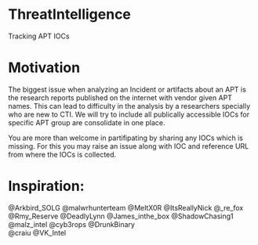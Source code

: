 # ThreatIntelligence
Tracking APT IOCs

# Motivation

The biggest issue when analyzing an Incident or artifacts about an APT is the research reports published on the internet with vendor given APT names. This can lead to difficulty in the analysis by a researchers specially who are new to CTI. We will try to include all publically accessible IOCs for specific APT group are consolidate in one place.

You are more than welcome in partifipating by sharing any IOCs which is missing. For this you may raise an issue along with IOC and reference URL from where the IOCs is collected. 

# Inspiration:
@Arkbird_SOLG
@malwrhunterteam 
@MeltX0R 
@ItsReallyNick 
@_re_fox 
@Rmy_Reserve 
@DeadlyLynn 
@James_inthe_box 
@ShadowChasing1 
@malz_intel
@cyb3rops
@DrunkBinary  
@craiu 
@VK_Intel


